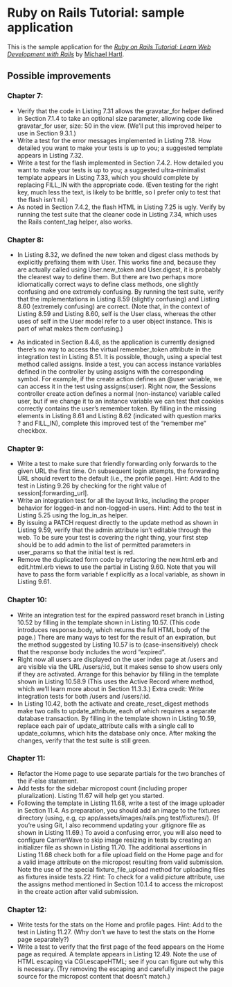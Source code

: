# Ruby on Rails Tutorial: sample application

This is the sample application for the
[*Ruby on Rails Tutorial:
Learn Web Development with Rails*](http://www.railstutorial.org/)
by [Michael Hartl](http://www.michaelhartl.com/).

## Possible improvements

### Chapter 7:
* Verify that the code in Listing 7.31 allows the gravatar_for helper defined in
  Section 7.1.4 to take an optional size parameter, allowing code like
gravatar_for user, size: 50 in the view. (We’ll put this improved helper to use
in Section 9.3.1.)
* Write a test for the error messages implemented in Listing 7.18. How detailed
  you want to make your tests is up to you; a suggested template appears in
Listing 7.32.
* Write a test for the flash implemented in Section 7.4.2. How detailed you want
  to make your tests is up to you; a suggested ultra-minimalist template appears
in Listing 7.33, which you should complete by replacing FILL_IN with the
appropriate code. (Even testing for the right key, much less the text, is likely
to be brittle, so I prefer only to test that the flash isn’t nil.)
* As noted in Section 7.4.2, the flash HTML in Listing 7.25 is ugly. Verify by
  running the test suite that the cleaner code in Listing 7.34, which uses the
Rails content_tag helper, also works.

### Chapter 8:
* In Listing 8.32, we defined the new token and digest class methods by
  explicitly prefixing them with User. This works fine and, because they are
actually called using User.new_token and User.digest, it is probably the
clearest way to define them. But there are two perhaps more idiomatically
correct ways to define class methods, one slightly confusing and one extremely
confusing. By running the test suite, verify that the implementations in Listing
8.59 (slightly confusing) and Listing 8.60 (extremely confusing) are correct.
(Note that, in the context of Listing 8.59 and Listing 8.60, self is the User
class, whereas the other uses of self in the User model refer to a user object
instance. This is part of what makes them confusing.)

* As indicated in Section 8.4.6, as the application is currently designed
  there’s no way to access the virtual remember_token attribute in the
integration test in Listing 8.51. It is possible, though, using a special test
method called assigns. Inside a test, you can access instance variables defined
in the controller by using assigns with the corresponding symbol. For example,
if the create action defines an @user variable, we can access it in the test
using assigns(:user). Right now, the Sessions controller create action defines a
normal (non-instance) variable called user, but if we change it to an instance
variable we can test that cookies correctly contains the user’s remember token.
By filling in the missing elements in Listing 8.61 and Listing 8.62 (indicated
with question marks ? and FILL_IN), complete this improved test of the “remember
me” checkbox.

### Chapter 9:
* Write a test to make sure that friendly forwarding only forwards to the given
  URL the first time. On subsequent login attempts, the forwarding URL should
revert to the default (i.e., the profile page). Hint: Add to the test in Listing
9.26 by checking for the right value of session[:forwarding_url].
* Write an integration test for all the layout links, including the proper
  behavior for logged-in and non-logged-in users. Hint: Add to the test in
Listing 5.25 using the log_in_as helper.
* By issuing a PATCH request directly to the update method as shown in Listing
  9.59, verify that the admin attribute isn’t editable through the web. To be
sure your test is covering the right thing, your first step should be to add
admin to the list of permitted parameters in user_params so that the initial
test is red.
* Remove the duplicated form code by refactoring the new.html.erb and
  edit.html.erb views to use the partial in Listing 9.60. Note that you will
have to pass the form variable f explicitly as a local variable, as shown in
Listing 9.61.

### Chapter 10:
* Write an integration test for the expired password reset branch in Listing
  10.52 by filling in the template shown in Listing 10.57. (This code introduces
response.body, which returns the full HTML body of the page.) There are many
ways to test for the result of an expiration, but the method suggested by
Listing 10.57 is to (case-insensitively) check that the response body includes
the word “expired”.
* Right now all users are displayed on the user index page at /users and are
  visible via the URL /users/:id, but it makes sense to show users only if they
are activated. Arrange for this behavior by filling in the template shown in
Listing 10.58.9 (This uses the Active Record where method, which we’ll learn
more about in Section 11.3.3.) Extra credit: Write integration tests for both
/users and /users/:id.
* In Listing 10.42, both the activate and create_reset_digest methods make two
  calls to update_attribute, each of which requires a separate database
transaction. By filling in the template shown in Listing 10.59, replace each
pair of update_attribute calls with a single call to update_columns, which hits
the database only once. After making the changes, verify that the test suite is
still green.

### Chapter 11:
* Refactor the Home page to use separate partials for the two branches of the
  if-else statement.
* Add tests for the sidebar micropost count (including proper pluralization).
  Listing 11.67 will help get you started.
* Following the template in Listing 11.68, write a test of the image uploader in
  Section 11.4. As preparation, you should add an image to the fixtures
directory (using, e.g, cp app/assets/images/rails.png test/fixtures/). (If
you’re using Git, I also recommend updating your .gitignore file as shown in
Listing 11.69.) To avoid a confusing error, you will also need to configure
CarrierWave to skip image resizing in tests by creating an initializer file as
shown in Listing 11.70. The additional assertions in Listing 11.68 check both
for a file upload field on the Home page and for a valid image attribute on the
micropost resulting from valid submission. Note the use of the special
fixture_file_upload method for uploading files as fixtures inside tests.22 Hint:
To check for a valid picture attribute, use the assigns method mentioned in
Section 10.1.4 to access the micropost in the create action after valid
submission.

### Chapter 12: 
* Write tests for the stats on the Home and profile pages. Hint: Add to the test
  in Listing 11.27. (Why don’t we have to test the stats on the Home page
separately?)
* Write a test to verify that the first page of the feed appears on the Home
  page as required. A template appears in Listing 12.49. Note the use of HTML
escaping via CGI.escapeHTML; see if you can figure out why this is necessary.
(Try removing the escaping and carefully inspect the page source for the
micropost content that doesn’t match.)
